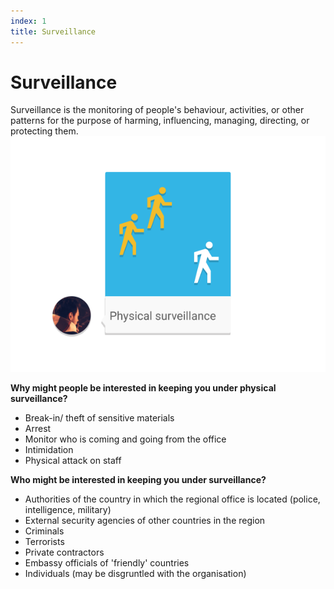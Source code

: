 ```yaml
---
index: 1
title: Surveillance
---
```

# Surveillance

Surveillance is the monitoring of people's behaviour, activities, or other patterns for the purpose of harming, influencing, managing, directing, or protecting them.
![image](surveillance1.png)

**Why might people be interested in keeping you under physical surveillance?**

*   Break-in/ theft of sensitive materials
*   Arrest
*   Monitor who is coming and going from the office
*   Intimidation
*   Physical attack on staff

**Who might be interested in keeping you under surveillance?**

*   Authorities of the country in which the regional office is located (police, intelligence, military)
*   External security agencies of other countries in the region
*   Criminals
*   Terrorists
*   Private contractors
*   Embassy officials of 'friendly' countries
*   Individuals (may be disgruntled with the organisation)